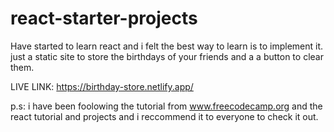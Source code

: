 # react-starter-projects
Have started to learn react and i felt the best way to learn is to implement it.
just a static site to store the birthdays of your friends and a a button to clear them.

LIVE LINK: https://birthday-store.netlify.app/

p.s: i have been foolowing the tutorial from www.freecodecamp.org and the react tutorial and projects and i reccommend it to everyone to check it out.
